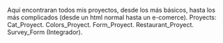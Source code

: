 Aqui encontraran todos mis proyectos, desde los más básicos, hasta los más complicados (desde un html normal hasta un e-comerce).
Proyects:
Cat_Proyect.
Colors_Proyect.
Form_Proyect.
Restaurant_Proyect.
Survey_Form (Integrador).
